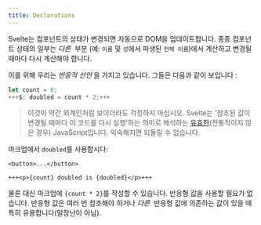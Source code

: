 ```yaml
---
title: Declarations
---
```


Svelte는 컴포넌트의 상태가 변경되면 자동으로 DOM을 업데이트합니다. 종종 컴포넌트 상태의 일부는 _다른_ &nbsp;부분 (예: `이름` 및 `성`에서 파생된 `전체 이름`)에서 계산하고 변경될 때마다 다시 계산해야 합니다.

이를 위해 우리는 _반응적 선언_ 을 가지고 있습니다. 그들은 다음과 같이 보입니다 :

```js
let count = 0;
+++$: doubled = count * 2;+++
```

> 이것이 약간 외계인처럼 보이더라도 걱정하지 마십시오. Svelte는 '참조된 값이 변경될 때마다 이 코드를 다시 실행'하는 의미로 해석하는 [유효한](https://developer.mozilla.org/en-US/docs/Web/JavaScript/Reference/Statements/label)(전통적이지 않은 경우) JavaScript입니다. 익숙해지면 되돌릴 수 없습니다.

마크업에서 `doubled`를 사용합시다:

```svelte
<button>...</button>

+++<p>{count} doubled is {doubled}</p>+++
```

물론 대신 마크업에 `{count * 2}`를 작성할 수 있습니다. 반응형 값을 사용할 필요가 없습니다. 반응형 값은 여러 번 참조해야 하거나 _다른_ &nbsp;반응형 값에 의존하는 값이 있을 때 특히 유용합니다(말장난이 아님).
